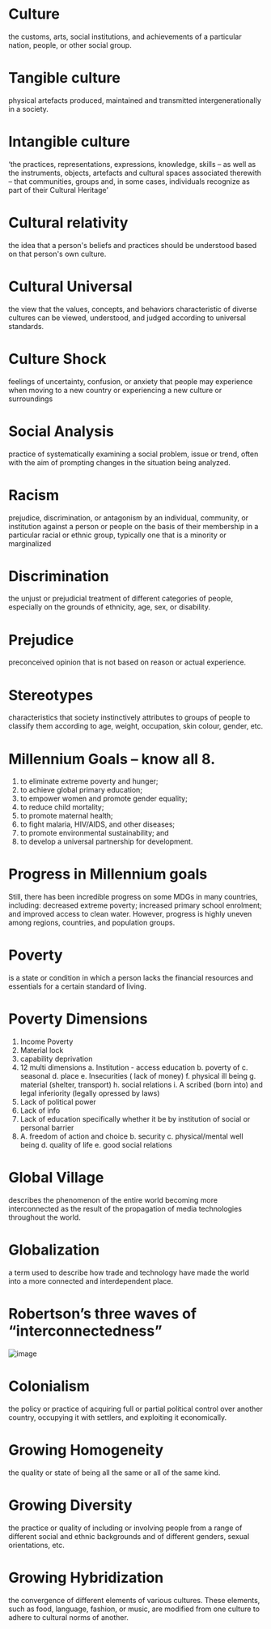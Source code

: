 # Culture
the customs, arts, social institutions, and achievements of a particular nation, people, or other social group.

# Tangible culture
physical artefacts produced, maintained and transmitted intergenerationally in a society.

# Intangible culture
‘the practices, representations, expressions, knowledge, skills – 
as well as the instruments, objects, artefacts and cultural spaces associated therewith – that communities, groups and, in some cases, 
individuals recognize as part of their Cultural Heritage’ 

# Cultural relativity
the idea that a person's beliefs and practices should be understood based on that person's own culture.

# Cultural Universal
the view that the values, concepts, and behaviors characteristic of diverse cultures can be viewed, understood, and judged according to universal standards.

# Culture Shock
feelings of uncertainty, confusion, or anxiety that people may experience when moving to a new country or experiencing a new culture or surroundings

# Social Analysis
practice of systematically examining a social problem, issue or trend, often with the aim of prompting changes in the situation being analyzed. 

# Racism
prejudice, discrimination, or antagonism by an individual, community, or institution against a person or people on the basis of their membership in a particular racial or ethnic group, 
typically one that is a minority or marginalized

# Discrimination
the unjust or prejudicial treatment of different categories of people, especially on the grounds of ethnicity, age, sex, or disability.

# Prejudice
preconceived opinion that is not based on reason or actual experience.

# Stereotypes
characteristics that society instinctively attributes to groups of people to classify them according to age, weight, occupation, skin colour, gender, etc.

# Millennium Goals – know all 8.
1. to eliminate extreme poverty and hunger;
2. to achieve global primary education;
3. to empower women and promote gender equality;
4. to reduce child mortality;
5. to promote maternal health;
6. to fight malaria, HIV/AIDS, and other diseases;
7. to promote environmental sustainability; and
8. to develop a universal partnership for development.

# Progress in Millennium goals

 Still, there has been incredible progress on some MDGs in many countries, including: decreased extreme poverty;
 increased primary school enrolment; and improved access to clean water.
However, progress is highly uneven among regions, countries, and population groups. 

# Poverty

is a state or condition in which a person lacks the financial resources and essentials for a certain standard of living.

# Poverty Dimensions

1. Income Poverty
2. Material lock
3. capability deprivation 
4. 12 multi dimensions
a. Institution - access education
b. poverty of 
c. seasonal 
d. place
e. Insecurities ( lack of money)
f. physical ill being
g. material (shelter, transport)
h. social relations
i. A scribed (born into) and legal inferiority (legally opressed by laws)
10. Lack of political power 
11. Lack of info
12. Lack of education specifically whether it be by institution of social or personal barrier
5. A. freedom of action and choice
b. security
c. physical/mental well being
d. quality of life
e. good social relations


# Global Village
describes the phenomenon of the entire world becoming more interconnected as the result of the propagation of media technologies throughout the world.

# Globalization
a term used to describe how trade and technology have made the world into a more connected and interdependent place.

# Robertson’s three waves of “interconnectedness”
![image](https://user-images.githubusercontent.com/60224880/220415974-5208f023-5fe9-41c7-a9b8-467e3343b52a.png)

# Colonialism
the policy or practice of acquiring full or partial political control over another country, occupying it with settlers, and exploiting it economically.

# Growing Homogeneity
the quality or state of being all the same or all of the same kind.

# Growing Diversity

the practice or quality of including or involving people from a range of different social and ethnic backgrounds and of different genders, sexual orientations, etc.

# Growing Hybridization
the convergence of different elements of various cultures. These elements, such as food, language, fashion, or music, are modified from one culture to adhere to cultural norms of another.

